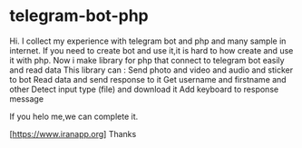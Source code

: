 # telegram-bot-php

Hi.
I collect my experience with telegram bot and php and many sample in internet.
If you need to create bot and use it,it is hard to how create and use it with php.
Now i make library for php that connect to telegram bot easily and read data
This library can :
Send photo and video and audio and sticker to bot
Read data and send response to it
Get username and firstname and other
Detect input type (file) and download it
Add keyboard to response message

If you helo me,we can complete it.

[https://www.iranapp.org]
Thanks

